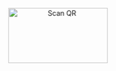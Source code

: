
  
<div align="center">
   
<a href="https://bit.ly/3VBCSrC"><img align="center" src="https://www.koyeb.com/static/images/deploy/button.svg" alt="Scan QR" height="112" width="200" /></a>
<br>
<div>
<br>
   
